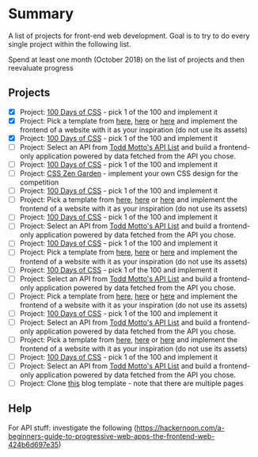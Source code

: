 # Summary
A list of projects for front-end web development. Goal is to try to do every single project within the following list.

Spend at least one month (October 2018) on the list of projects and then reevaluate progress

## Projects
- [X]  Project: [100 Days of CSS](https://100dayscss.com/) - pick 1 of the 100 and implement it
- [X]  Project: Pick a template from [here](https://freebiesbug.com/psd-freebies/website-template/), [here](http://www.free-css.com/free-css-templates) or [here](http://www.os-templates.com/free-website-templates) and implement the frontend of a website with it as your inspiration (do not use its assets)
- [X]  Project: [100 Days of CSS](https://100dayscss.com/) - pick 1 of the 100 and implement it
- [ ]  Project: Select an API from [Todd Motto's API List](https://github.com/toddmotto/public-apis) and build a frontend-only application powered by data fetched from the API you chose.  
- [ ]  Project: [100 Days of CSS](https://100dayscss.com/) - pick 1 of the 100 and implement it
- [ ]  Project: [CSS Zen Garden](http://www.csszengarden.com/) - implement your own CSS design for the competition
- [ ]  Project: [100 Days of CSS](https://100dayscss.com/) - pick 1 of the 100 and implement it
- [ ]  Project: Pick a template from [here](https://freebiesbug.com/psd-freebies/website-template/), [here](http://www.free-css.com/free-css-templates) or [here](http://www.os-templates.com/free-website-templates) and implement the frontend of a website with it as your inspiration (do not use its assets)
- [ ]  Project: [100 Days of CSS](https://100dayscss.com/) - pick 1 of the 100 and implement it
- [ ]  Project: Select an API from [Todd Motto's API List](https://github.com/toddmotto/public-apis) and build a frontend-only application powered by data fetched from the API you chose.  
- [ ]  Project: [100 Days of CSS](https://100dayscss.com/) - pick 1 of the 100 and implement it
- [ ]  Project: Pick a template from [here](https://freebiesbug.com/psd-freebies/website-template/), [here](http://www.free-css.com/free-css-templates) or [here](http://www.os-templates.com/free-website-templates) and implement the frontend of a website with it as your inspiration (do not use its assets)
- [ ]  Project: [100 Days of CSS](https://100dayscss.com/) - pick 1 of the 100 and implement it
- [ ]  Project: Select an API from [Todd Motto's API List](https://github.com/toddmotto/public-apis) and build a frontend-only application powered by data fetched from the API you chose.  
- [ ]  Project: Pick a template from [here](https://freebiesbug.com/psd-freebies/website-template/), [here](http://www.free-css.com/free-css-templates) or [here](http://www.os-templates.com/free-website-templates) and implement the frontend of a website with it as your inspiration (do not use its assets)
- [ ]  Project: [100 Days of CSS](https://100dayscss.com/) - pick 1 of the 100 and implement it
- [ ]  Project: Select an API from [Todd Motto's API List](https://github.com/toddmotto/public-apis) and build a frontend-only application powered by data fetched from the API you chose.  
- [ ]  Project: Pick a template from [here](https://freebiesbug.com/psd-freebies/website-template/), [here](http://www.free-css.com/free-css-templates) or [here](http://www.os-templates.com/free-website-templates) and implement the frontend of a website with it as your inspiration (do not use its assets)
- [ ]  Project: [100 Days of CSS](https://100dayscss.com/) - pick 1 of the 100 and implement it
- [ ]  Project: Select an API from [Todd Motto's API List](https://github.com/toddmotto/public-apis) and build a frontend-only application powered by data fetched from the API you chose.  
- [ ]  Project: Clone [this](https://blackrockdigital.github.io/startbootstrap-clean-blog/) blog template - note that there are multiple pages  

## Help
For API stuff: investigate the following (https://hackernoon.com/a-beginners-guide-to-progressive-web-apps-the-frontend-web-424b6d697e35)
